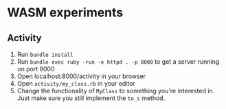 # WASM experiments

## Activity

1. Run `bundle install`
1. Run `bundle exec ruby -run -e httpd . -p 8000` to get a server running on port 8000
1. Open localhost:8000/activity in your browser
1. Open `activity/my_class.rb` in your editor
1. Change the functionality of `MyClass` to something you're interested in.  Just make sure you still implement the `to_s` method.
